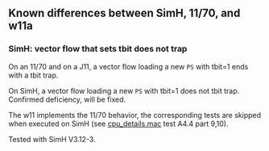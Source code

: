 ## Known differences between SimH, 11/70, and w11a

### SimH: vector flow that sets tbit does not trap

On an 11/70 and on a J11, a vector flow loading a new `PS` with tbit=1 ends
with a tbit trap.

On SimH, a vector flow loading a new `PS` with tbit=1 does not tbit trap.
Confirmed deficiency, will be fixed.

The w11 implements the 11/70 behavior, the corresponding tests
are skipped when executed on SimH
(see [cpu_details.mac](../tools/tcode/cpu_details.mac) test A4.4 part 9,10).

Tested with SimH V3.12-3.
